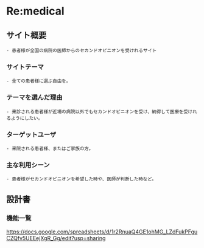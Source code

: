 # Re:medical

## サイト概要

    - 患者様が全国の病院の医師からのセカンドオピニオンを受けれるサイト

### サイトテーマ

    - 全ての患者様に選ぶ自由を。

### テーマを選んだ理由

    - 来診される患者様が近場の病院以外でもセカンドオピニオンを受け、納得して医療を受けれるようにしたい。

### ターゲットユーザ

    - 来院される患者様、またはご家族の方。

### 主な利用シーン

    - 患者様がセカンドオピニオンを希望した時や、医師が判断した時など。

## 設計書

### 機能一覧

<https://docs.google.com/spreadsheets/d/1r2RnuaQ4GE1ohMG_LZdFukPFguCZQfv5UEEejXgR_Gg/edit?usp=sharing>
